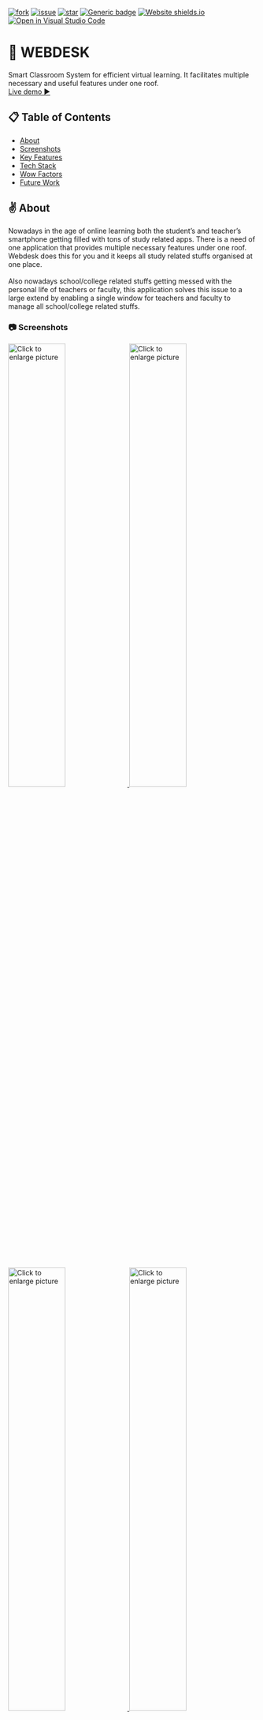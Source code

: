 [![fork](https://img.shields.io/github/forks/abhidevs/webdesk)](https://github.com/abhidevs/webdesk.git) [![issue](https://img.shields.io/github/issues/abhidevs/webdesk)](https://github.com/abhidevs/webdesk.git) [![star](https://img.shields.io/github/stars/abhidevs/webdesk?color=red)](https://open.vscode.dev/Naereen/badges) [![Generic badge](https://img.shields.io/badge/REPOSIZE-5.12MB-<COLOR>.svg)](https://github.com/abhidevs/webdesk.git) [![Website shields.io](https://img.shields.io/website-up-down-green-red/http/shields.io.svg)](https://webdesk.netlify.app/) [![Open in Visual Studio Code](https://open.vscode.dev/badges/open-in-vscode.svg)](https://open.vscode.dev/Naereen/badges)

# 📘 WEBDESK

####

<p>Smart Classroom System for efficient virtual learning. It
facilitates multiple necessary and useful features under one roof.<br>
<a href="https://webdesk.netlify.app" target="blank">Live demo ▶</a>
</p>

## 📋 Table of Contents

- [About](#intro)
- [Screenshots](#Screenshots)
- [Key Features](#Key-Features)
- [Tech Stack](#tech-stack)
- [Wow Factors](#wow-factors)
- [Future Work](#future-work)

<a id="intro"></a>

## ✌️ About

<p>Nowadays in the age of online learning both the student’s and teacher’s smartphone getting filled with tons of study related 
apps. There is a need of one application that provides multiple necessary features under one roof. Webdesk does this for you and 
it keeps all study related stuffs organised at one place.<br><br>
Also nowadays school/college related stuffs getting messed with the personal life of teachers or faculty, this application solves 
this issue to a large extend by enabling a single window for teachers and faculty to manage all school/college related stuffs.</p>

<a id="Screenshots"></a>
<h3>📷 Screenshots</h3>

<a href="https://drive.google.com/uc?export=view&id=1obGZ6FDJq2xK_1LDRsd92Zcr6NozaGkw"><img src="https://drive.google.com/uc?export=view&id=1obGZ6FDJq2xK_1LDRsd92Zcr6NozaGkw" style="width: 48%; max-width: 100%; height: auto" title="Click to enlarge picture" />
<a href="https://drive.google.com/uc?export=view&id=1rWWxDR8SKa40WRZQ-1pSTltNlMFz45NO"><img src="https://drive.google.com/uc?export=view&id=1rWWxDR8SKa40WRZQ-1pSTltNlMFz45NO" style="width: 48%; max-width: 100%; height: auto" title="Click to enlarge picture" />
<a href="https://drive.google.com/uc?export=view&id=1rVuklDaXX3FEAHgTdKbtrNvFw_2x6M6W"><img src="https://drive.google.com/uc?export=view&id=1rVuklDaXX3FEAHgTdKbtrNvFw_2x6M6W" style="width: 48%; max-width: 100%; height: auto" title="Click to enlarge picture" />
<a href="https://drive.google.com/uc?export=view&id=1cJynwDgq6FV6BID1BoBn9zte_BDdhNFf"><img src="https://drive.google.com/uc?export=view&id=1cJynwDgq6FV6BID1BoBn9zte_BDdhNFf" style="width: 48%; max-width: 100%; height: auto" title="Click to enlarge picture" />
<a href="https://drive.google.com/uc?export=view&id=1mMYlo5Ae9vKb-f5WQShOVCMnnv6xUVuW"><img src="https://drive.google.com/uc?export=view&id=1mMYlo5Ae9vKb-f5WQShOVCMnnv6xUVuW" style="width: 48%; max-width: 100%; height: auto" title="Click to enlarge picture" />
<a href="https://drive.google.com/uc?export=view&id=14I9_b7fq43RB6za2x1rLaqhuONdiu_B_"><img src="https://drive.google.com/uc?export=view&id=14I9_b7fq43RB6za2x1rLaqhuONdiu_B_" style="width: 48%; max-width: 100%; height: auto" title="Click to enlarge picture" />
<a href="https://drive.google.com/uc?export=view&id=1vU1RhezqpIz5rQ9OfCh7YwEFV9Hz4wuK"><img src="https://drive.google.com/uc?export=view&id=1vU1RhezqpIz5rQ9OfCh7YwEFV9Hz4wuK" style="width: 48%; max-width: 100%; height: auto" title="Click to enlarge picture" />
<a href="https://drive.google.com/uc?export=view&id=1-HPVe5mxWFBFrGPbKD3Raw-ehlTK5bu0"><img src="https://drive.google.com/uc?export=view&id=1-HPVe5mxWFBFrGPbKD3Raw-ehlTK5bu0" style="width: 48%; max-width: 100%; height: auto" title="Click to enlarge picture" />
<a href="https://drive.google.com/uc?export=view&id=1whwLzN-LfneHSTRXC9snsq4e-1mGxLOj"><img src="https://drive.google.com/uc?export=view&id=1whwLzN-LfneHSTRXC9snsq4e-1mGxLOj" style="width: 48%; max-width: 100%; height: auto" title="Click to enlarge picture" />
<a href="https://drive.google.com/uc?export=view&id=1NBtWHDeF8_YxteGcVo44H6w-CfZPlYtf"><img src="https://drive.google.com/uc?export=view&id=1NBtWHDeF8_YxteGcVo44H6w-CfZPlYtf" style="width: 48%; max-width: 100%; height: auto" title="Click to enlarge picture" />

<a id="Key-Features"></a>

## 🗝️ Key Features

- A dashboard with all recent stuffs
- Study material & notes sharing platform.
- Task & assignment assign and submission platform.
- Online classes & group discussion hosting platform.
- Doubt asking platform.
- Up to date class schedule.

<a id="tech-stack"></a>

## 📦 Technology Stack
![React](https://img.shields.io/badge/react-%2320232a.svg?style=for-the-badge&logo=react&logoColor=%2361DAFB) <br/>
![Scss](https://img.shields.io/badge/SASS-hotpink.svg?style=for-the-badge&logo=SASS&logoColor=white)<br/>
![NodeJS](https://img.shields.io/badge/node.js-6DA55F?style=for-the-badge&logo=node.js&logoColor=white)<br/>
![Express.js](https://img.shields.io/badge/express.js-%23404d59.svg?style=for-the-badge&logo=express&logoColor=%2361DAFB)<br/>
![MongoDB](https://img.shields.io/badge/MongoDB-%234ea94b.svg?style=for-the-badge&logo=mongodb&logoColor=white)<br/>
![WEBRTC](https://img.shields.io/badge/WEBRTC-%230081CB.svg?style=for-the-badge&logo=material-ui&logoColor=white)<br/>
![Socket.io](https://img.shields.io/badge/Socket.io-black?style=for-the-badge&logo=socket.io&badgeColor=010101)<br/>

### Tools used
![Figma](https://img.shields.io/badge/figma-%23F24E1E.svg?style=for-the-badge&logo=figma&logoColor=white)<br/>
![Netlify](https://img.shields.io/badge/netlify-%23000000.svg?style=for-the-badge&logo=netlify&logoColor=#00C7B7)<br/>
![Heroku](https://img.shields.io/badge/heroku-%23430098.svg?style=for-the-badge&logo=heroku&logoColor=white)<br/>


<a id="wow-factors"></a>

## ✨ Wow Factors:

- Modern and minimal Design<br/>
- Mobile Responsive <br/>
- Admin specific features for teachers & faculty <br/>
- Multiple form validations and error checking <br/>
- Downloadable PWA(Progressive Web App) <br/>


<a id="future-work"></a>

## 📅 Future Work:

- Improve performance
- stable video conferance
- scaling video meetings to more members
- adding more convineant option in meeting

## 🐱‍👤 Contributors:
- [Prashant Kumar](https://github.com/Prashant-00-00/)
